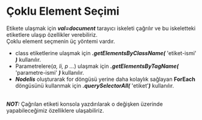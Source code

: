 <h1>Çoklu Element Seçimi</h1>
Etikete ulaşmak için <b><i>val=document</i></b> tarayıcı iskeleti çağrılır ve bu iskeletteki etiketlere ulaşıp özellikler verebiliriz.<br>
Çoklu element seçmenin üç yöntemi vardır.
<ul>
  <li>class etiketlerine ulaşmak için <b><i>.getElementsByClassName(</b></i> 'etiket-ismi' <b><i>)</i></b> kullanılır.</li>
  <li>Parametrelere(<i>a, li, p ...</i>) ulaşmak için <b><i>.getElementsByTagName(</i></b> 'parametre-ismi' <b><i>)</i></b> kullanılır.</li>
  <li><b><i>Nodelis</i></b> oluşturarak for döngüsü yerine daha kolaylık sağlayan <b>ForEach</b> döngüsünü kullanmak için <b><i>.querySelectorAll(</i></b> 'etiket'<b><i>)</i></b> kullanılır.</li>
</ul>
<br>
<b><i>NOT:</i></b>  Çağrılan etiketi konsola yazdırılarak o değişken üzerinde yapabileceğimiz özelliklere ulaşabiliriz.
